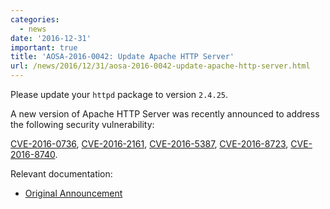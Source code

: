 ```yaml
---
categories:
  - news
date: '2016-12-31'
important: true
title: 'AOSA-2016-0042: Update Apache HTTP Server'
url: /news/2016/12/31/aosa-2016-0042-update-apache-http-server.html
---
```



Please update your `httpd` package to version `2.4.25`.

A new version of Apache HTTP Server was recently announced to address the following security vulnerability:

[CVE-2016-0736](https://cve.mitre.org/cgi-bin/cvename.cgi?name=CVE-2016-0736), [CVE-2016-2161](https://cve.mitre.org/cgi-bin/cvename.cgi?name=CVE-2016-2161), [CVE-2016-5387](https://cve.mitre.org/cgi-bin/cvename.cgi?name=CVE-2016-5387), [CVE-2016-8723](https://cve.mitre.org/cgi-bin/cvename.cgi?name=CVE-2016-8723), [CVE-2016-8740](https://cve.mitre.org/cgi-bin/cvename.cgi?name=CVE-2016-8740).

Relevant documentation:

- [Original Announcement](http://httpd.apache.org/security/vulnerabilities_24.html)